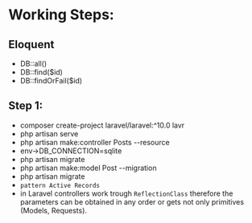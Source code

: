 # Working Steps:

## Eloquent
- DB::all()
- DB::find($id)
- DB::findOrFail($id)

## Step 1:
- composer create-project laravel/laravel:^10.0 lavr
- php artisan serve  
- php artisan make:controller Posts --resource  
- env->DB_CONNECTION=sqlite
- php artisan migrate    
- php artisan make:model Post --migration
- php artisan migrate  
- `pattern Active Records` 
- in Laravel controllers work trough `ReflectionClass` therefore the parameters can be obtained in any order or gets not only primitives (Models, Requests).
